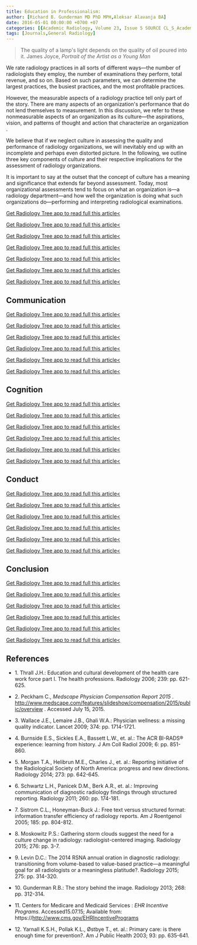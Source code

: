 ```yaml
---
title: Education in Professionalism:
author: [Richard B. Gunderman MD PhD MPH,Aleksar Alavanja BA]
date: 2016-05-01 00:00:00 +0700 +07
categories: [{Academic Radiology, Volume 23, Issue 5 SOURCE CL_S_AcademicRadiologyVolume23Issue5 1}]
tags: [Journals,General Radiology]
---
```

> The quality of a lamp's light depends on the quality of oil poured into it.  James Joyce, _Portrait of the Artist as a Young Man_

We rate radiology practices in all sorts of different ways—the number of radiologists they employ, the number of examinations they perform, total revenue, and so on. Based on such parameters, we can determine the largest practices, the busiest practices, and the most profitable practices.

However, the measurable aspects of a radiology practice tell only part of the story. There are many aspects of an organization's performance that do not lend themselves to measurement. In this discussion, we refer to these nonmeasurable aspects of an organization as its culture—the aspirations, vision, and patterns of thought and action that characterize an organization .

We believe that if we neglect culture in assessing the quality and performance of radiology organizations, we will inevitably end up with an incomplete and perhaps even distorted picture. In the following, we outline three key components of culture and their respective implications for the assessment of radiology organizations.

It is important to say at the outset that the concept of culture has a meaning and significance that extends far beyond assessment. Today, most organizational assessments tend to focus on what an organization is—a radiology department—and how well the organization is doing what such organizations do—performing and interpreting radiological examinations.

[Get Radiology Tree app to read full this article<](https://clinicalpub.com/app)

[Get Radiology Tree app to read full this article<](https://clinicalpub.com/app)

[Get Radiology Tree app to read full this article<](https://clinicalpub.com/app)

[Get Radiology Tree app to read full this article<](https://clinicalpub.com/app)

[Get Radiology Tree app to read full this article<](https://clinicalpub.com/app)

[Get Radiology Tree app to read full this article<](https://clinicalpub.com/app)

[Get Radiology Tree app to read full this article<](https://clinicalpub.com/app)

## Communication

[Get Radiology Tree app to read full this article<](https://clinicalpub.com/app)

[Get Radiology Tree app to read full this article<](https://clinicalpub.com/app)

[Get Radiology Tree app to read full this article<](https://clinicalpub.com/app)

[Get Radiology Tree app to read full this article<](https://clinicalpub.com/app)

[Get Radiology Tree app to read full this article<](https://clinicalpub.com/app)

[Get Radiology Tree app to read full this article<](https://clinicalpub.com/app)

## Cognition

[Get Radiology Tree app to read full this article<](https://clinicalpub.com/app)

[Get Radiology Tree app to read full this article<](https://clinicalpub.com/app)

[Get Radiology Tree app to read full this article<](https://clinicalpub.com/app)

[Get Radiology Tree app to read full this article<](https://clinicalpub.com/app)

[Get Radiology Tree app to read full this article<](https://clinicalpub.com/app)

[Get Radiology Tree app to read full this article<](https://clinicalpub.com/app)

## Conduct

[Get Radiology Tree app to read full this article<](https://clinicalpub.com/app)

[Get Radiology Tree app to read full this article<](https://clinicalpub.com/app)

[Get Radiology Tree app to read full this article<](https://clinicalpub.com/app)

[Get Radiology Tree app to read full this article<](https://clinicalpub.com/app)

[Get Radiology Tree app to read full this article<](https://clinicalpub.com/app)

[Get Radiology Tree app to read full this article<](https://clinicalpub.com/app)

## Conclusion

[Get Radiology Tree app to read full this article<](https://clinicalpub.com/app)

[Get Radiology Tree app to read full this article<](https://clinicalpub.com/app)

[Get Radiology Tree app to read full this article<](https://clinicalpub.com/app)

[Get Radiology Tree app to read full this article<](https://clinicalpub.com/app)

[Get Radiology Tree app to read full this article<](https://clinicalpub.com/app)

[Get Radiology Tree app to read full this article<](https://clinicalpub.com/app)

## References

- 1\. Thrall J.H.: Education and cultural development of the health care work force part I. The health professions. Radiology 2006; 239: pp. 621-625.


- 2\.  Peckham C., _Medscape Physician Compensation Report 2015_ .  http://www.medscape.com/features/slideshow/compensation/2015/public/overview  . Accessed July 15, 2015.


- 3\. Wallace J.E., Lemaire J.B., Ghali W.A.: Physician wellness: a missing quality indicator. Lancet 2009; 374: pp. 1714-1721.


- 4\. Burnside E.S., Sickles E.A., Bassett L.W., et. al.: The ACR BI-RADS® experience: learning from history. J Am Coll Radiol 2009; 6: pp. 851-860.


- 5\. Morgan T.A., Helibrun M.E., Charles J., et. al.: Reporting initiative of the Radiological Society of North America: progress and new directions. Radiology 2014; 273: pp. 642-645.


- 6\. Schwartz L.H., Panicek D.M., Berk A.R., et. al.: Improving communication of diagnostic radiology findings through structured reporting. Radiology 2011; 260: pp. 174-181.


- 7\. Sistrom C.L., Honeyman-Buck J.: Free text versus structured format: information transfer efficiency of radiology reports. Am J Roentgenol 2005; 185: pp. 804-812.


- 8\. Moskowitz P.S.: Gathering storm clouds suggest the need for a culture change in radiology: radiologist-centered imaging. Radiology 2015; 276: pp. 3-7.


- 9\. Levin D.C.: The 2014 RSNA annual oration in diagnostic radiology: transitioning from volume-based to value-based practice—a meaningful goal for all radiologists or a meaningless platitude?. Radiology 2015; 275: pp. 314-320.


- 10\. Gunderman R.B.: The story behind the image. Radiology 2013; 268: pp. 312-314.


- 11\. Centers for Medicare and Medicaid Services : _EHR Incentive Programs_. Accessed15.07.15; Available from: https://http://www.cms.gov/EHRIncentivePrograms

- 12\. Yarnall K.S.H., Pollak K.L., Østbye T., et. al.: Primary care: is there enough time for prevention?. Am J Public Health 2003; 93: pp. 635-641.